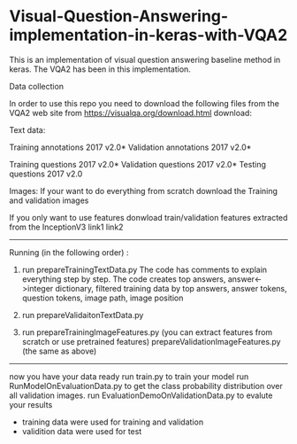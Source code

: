 # Visual-Question-Answering-implementation-in-keras-with-VQA2

This is an implementation of visual question answering baseline method in keras. 
The VQA2 has been in this implementation.


Data collection

In order to use this repo you need to download the following files from the VQA2 web site
from https://visualqa.org/download.html download:

Text data: 

Training annotations 2017 v2.0*
Validation annotations 2017 v2.0*

Training questions 2017 v2.0*
Validation questions 2017 v2.0*
Testing questions 2017 v2.0

Images:
If your want to do everything from scratch download the Training and validation images 

If you only want to use features donwload train/validation features extracted from the InceptionV3
link1
link2

------------------
Running (in the following order) :
1. run 
prepareTrainingTextData.py
The code has comments to explain everything step by step.
The code creates top answers, answer<->integer dictionary, filtered training data by top answers, answer tokens, question tokens, image path, image position 


2. run 
prepareValidaitonTextData.py

3. run
prepareTrainingImageFeatures.py (you can extract features from scratch or use pretrained features)
prepareValidationImageFeatures.py (the same as above)

-----------------------
now you have your data ready
run train.py to train your model 
run RunModelOnEvaluationData.py to get the class probability distribution over all validation images. 
run EvaluationDemoOnValidationData.py to evalute your results 
* training data were used for training and validation
* validition data were used for test



